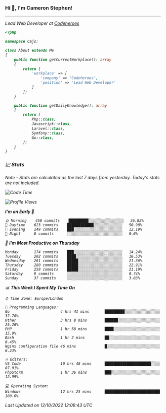 ### Hi 👋, I'm Cameron Stephen!
<hr>
<p><em>Lead Web Developer at <a href="https://codeheroes.co.uk">Codeheroes</a></p>


```php
<?php

namespace Cajs;

class About extends Me
{
    public function getCurrentWorkplace(): array
    {
        return [
            'workplace' => [
                'company' => 'Codeheroes',
                'position' => 'Lead Web Developer'
            ]
        ];
    }

    public function getDailyKnowledge(): array
    {
        return [
            Php::class,
            Javascript::class,
            Laravel::class,
            Symfony::class,
            Go::class,
        ];
    }
}
```

### 📈 Stats
<p><em>Note - Stats are calculated as the last 7 days from yesterday. Today's stats are not included.</em></p>


<!--START_SECTION:waka-->
![Code Time](http://img.shields.io/badge/Code%20Time-3%2C158%20hrs%209%20mins-blue)

![Profile Views](http://img.shields.io/badge/Profile%20Views-0-blue)

**I'm an Early 🐤** 

```text
🌞 Morning    450 commits    █████████░░░░░░░░░░░░░░░░   36.82% 
🌆 Daytime    623 commits    ████████████░░░░░░░░░░░░░   50.98% 
🌃 Evening    149 commits    ███░░░░░░░░░░░░░░░░░░░░░░   12.19% 
🌙 Night      0 commits      ░░░░░░░░░░░░░░░░░░░░░░░░░   0.0%

```
📅 **I'm Most Productive on Thursday** 

```text
Monday       174 commits    ███░░░░░░░░░░░░░░░░░░░░░░   14.24% 
Tuesday      202 commits    ████░░░░░░░░░░░░░░░░░░░░░   16.53% 
Wednesday    261 commits    █████░░░░░░░░░░░░░░░░░░░░   21.36% 
Thursday     280 commits    █████░░░░░░░░░░░░░░░░░░░░   22.91% 
Friday       259 commits    █████░░░░░░░░░░░░░░░░░░░░   21.19% 
Saturday     9 commits      ░░░░░░░░░░░░░░░░░░░░░░░░░   0.74% 
Sunday       37 commits     ░░░░░░░░░░░░░░░░░░░░░░░░░   3.03%

```


📊 **This Week I Spent My Time On** 

```text
⌚︎ Time Zone: Europe/London

💬 Programming Languages: 
Go                       4 hrs 41 mins       █████████░░░░░░░░░░░░░░░░   37.78% 
Other                    3 hrs 8 mins        ██████░░░░░░░░░░░░░░░░░░░   25.26% 
PHP                      1 hr 58 mins        ████░░░░░░░░░░░░░░░░░░░░░   15.9% 
Bash                     1 hr 2 mins         ██░░░░░░░░░░░░░░░░░░░░░░░   8.45% 
Nginx configuration file 46 mins             █░░░░░░░░░░░░░░░░░░░░░░░░   6.23%

🔥 Editors: 
VS Code                  10 hrs 48 mins      █████████████████████░░░░   87.01% 
PhpStorm                 1 hr 36 mins        ███░░░░░░░░░░░░░░░░░░░░░░   12.99%

💻 Operating System: 
Windows                  12 hrs 25 mins      █████████████████████████   100.0%

```


 Last Updated on 12/10/2022 12:09:43 UTC
<!--END_SECTION:waka-->
